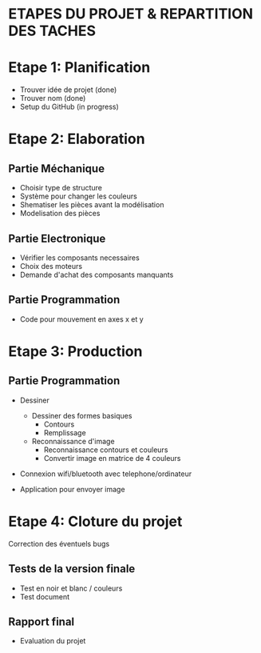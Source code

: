 # ETAPES DU PROJET & REPARTITION DES TACHES

# Etape 1: Planification

- Trouver idée de projet (done)
- Trouver nom (done)
- Setup du GitHub (in progress)

# Etape 2: Elaboration

## Partie Méchanique

- Choisir type de structure
- Système pour changer les couleurs
- Shematiser les pièces avant la modélisation
- Modelisation des pièces

## Partie Electronique

- Vérifier les composants necessaires
- Choix des moteurs
- Demande d'achat des composants manquants

## Partie Programmation

- Code pour mouvement en axes x et y

# Etape 3: Production

## Partie Programmation

- Dessiner

  - Dessiner des formes basiques
    - Contours
    - Remplissage
  - Reconnaissance d'image
    - Reconnaissance contours et couleurs
    - Convertir image en matrice de 4 couleurs

- Connexion wifi/bluetooth avec telephone/ordinateur
- Application pour envoyer image

# Etape 4: Cloture du projet

Correction des éventuels bugs

## Tests de la version finale

- Test en noir et blanc / couleurs
- Test document

## Rapport final

- Evaluation du projet
